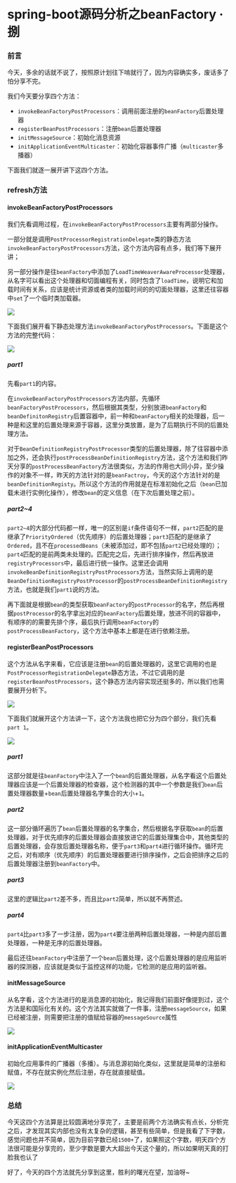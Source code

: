 # spring-boot源码分析之beanFactory · 捌

### 前言

今天，多余的话就不说了，按照原计划往下啃就行了，因为内容确实多，废话多了怕分享不完。

我们今天要分享四个方法：

- `invokeBeanFactoryPostProcessors`：调用前面注册的`beanFactory`后置处理器
- `registerBeanPostProcessors`：注册`bean`后置处理器
- `initMessageSource`：初始化消息资源
- `initApplicationEventMulticaster`：初始化容器事件广播（`multicaster`多播器）

下面我们就逐一展开讲下这四个方法。

### refresh方法

#### invokeBeanFactoryPostProcessors

我们先看调用过程，在`invokeBeanFactoryPostProcessors`主要有两部分操作。

一部分就是调用`PostProcessorRegistrationDelegate`类的静态方法`invokeBeanFactoryPostProcessors`方法，这个方法内容有点多，我们等下展开讲；

另一部分操作是往`beanFactory`中添加了`LoadTimeWeaverAwareProcessor`处理器，从名字可以看出这个处理器和切面编程有关，同时包含了`loadTime`，说明它和加载时间有关系，应该是统计资源或者类的加载时间的的切面处理器，这里还往容器中`set`了一个临时类加载器。

![](https://gitee.com/sysker/picBed/raw/master/images/image-20210911145730753.png)

下面我们展开看下静态处理方法`invokeBeanFactoryPostProcessors`。下面是这个方法的完整代码：

![](https://gitee.com/sysker/picBed/raw/master/images/Snipaste_2021-09-11_20-12-04.jpg)

##### part1

先看`part1`的内容。

在`invokeBeanFactoryPostProcessors`方法内部，先循环`beanFactoryPostProcessors`，然后根据其类型，分别放进`beanFactory`和`beanDefinitonRegistry`后置容器中，前一种和`beanFactory`相关的处理器，后一种是和这里的后置处理来源于容器，这里分类放置，是为了后期执行不同的后置处理方法。

对于`BeanDefinitionRegistryPostProcessor`类型的后置处理器，除了往容器中添加之外，还会执行`postProcessBeanDefinitionRegistry`方法，这个方法和我们昨天分享的`postProcessBeanFactory`方法很类似，方法的作用也大同小异，至少操作的对象不一样，昨天的方法针对的是`beanFactroy`，今天的这个方法针对的是`beanDefinitionRegisty`。所以这个方法的作用就是在标准初始化之后（`bean`已加载未进行实例化操作），修改`bean`的定义信息（在下次后置处理之前）。

##### part2~4

`part2~4`的大部分代码都一样，唯一的区别是`if`条件语句不一样，`part2`匹配的是继承了`PriorityOrdered`（优先顺序）的后置处理器；`part3`匹配的是继承了`Ordered`，且不在`processedBeans`（未被添加过，即不包括`part2`已经处理的）；`part4`匹配的是前两类未处理的。匹配完之后，先进行排序操作，然后再放进`registryProcessors`中，最后进行统一操作。这里还会调用`invokeBeanDefinitionRegistryPostProcessors`方法，当然实际上调用的是`BeanDefinitionRegistryPostProcessor`的`postProcessBeanDefinitionRegistry`方法，也就是我们`part1`说的方法。

再下面就是根据`bean`的类型获取`beanFactory`的`postProcessor`的名字，然后再根据`postProcessor`的名字拿出对应的`beanFactory`后置处理，放进不同的容器中，有顺序的的需要先排个序，最后执行调用`beanFactory`的`postProcessBeanFactory`，这个方法中基本上都是在进行依赖注册。

#### registerBeanPostProcessors

这个方法从名字来看，它应该是注册`bean`的后置处理器的，这里它调用的也是`PostProcessorRegistrationDelegate`静态方法，不过它调用的是`registerBeanPostProcessors`，这个静态方法内容实现还挺多的，所以我们也需要展开分析下。

![](https://gitee.com/sysker/picBed/raw/master/images/image-20210911185454382.png)

下面我们就展开这个方法讲一下，这个方法我也把它分为四个部分，我们先看`part 1`。

![](https://gitee.com/sysker/picBed/raw/master/images/Snipaste_2021-09-11_20-13-59.jpg)

##### part1

这部分就是往`beanFactory`中注入了一个`bean`的后置处理器，从名字看这个后置处理器应该是一个后置处理器的检查器，这个检测器的其中一个参数是我们`bean`后置处理器数量+`bean`后置处理器名字集合的大小+`1`。

##### part2

这一部分循环遍历了`bean`后置处理器的名字集合，然后根据名字获取`bean`的后置处理器，对于优先顺序的后置处理器会直接放进它的后置处理集合中，其他类型的后置处理器，会存放后置处理器名称，便于`part3`和`part4`进行循环操作。循环完之后，对有顺序（优先顺序）的后置处理器要进行排序操作，之后会把排序之后的后置处理器注册到`beanFactory`中。

##### part3

这里的逻辑比`part2`差不多，而且比`part2`简单，所以就不再赘述。

##### part4

`part4`比`part3`多了一步注册，因为`part4`要注册两种后置处理器，一种是内部后置处理器，一种是无序的后置处理器。

最后还往`beanFactory`中注册了一个`bean`后置处理，这个后置处理器的是应用监听器的探测器，应该就是类似于监控这样的功能，它检测的是应用的监听器。

#### initMessageSource

从名字看，这个方法进行的是消息源的初始化，我记得我们前面好像提到过，这个方法是和国际化有关的。这个方法其实就做了一件事，注册`messageSource`，如果已经被注册，则需要把注册的值赋给容器的`messageSource`属性

![](https://gitee.com/sysker/picBed/raw/master/images/image-20210911195152210.png)

#### initApplicationEventMulticaster

初始化应用事件的广播器（多播）。与消息源初始化类似，这里就是简单的注册和赋值，不存在就实例化然后注册，存在就直接赋值。

![](https://gitee.com/sysker/picBed/raw/master/images/image-20210911195430590.png)



### 总结

今天这四个方法算是比较圆满地分享完了，主要是前两个方法确实有点长，分析完之后，才发现其实内部也没有太复杂的逻辑，甚至有些简单，但是我看了下字数，感觉问题也并不简单，因为目前字数已经`1500+`了，如果照这个字数，明天四个方法很可能是分享完的，至少字数是要大大超出今天这个量的，所以如果明天真的打脸我也认了

好了，今天的四个方法就先分享到这里，胜利的曙光在望，加油呀~



